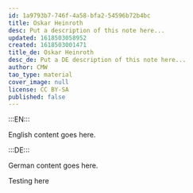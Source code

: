 ```yaml
---
id: 1a9793b7-746f-4a58-bfa2-54596b72b4bc
title: Oskar Heinroth
desc: Put a description of this note here...
updated: 1618503058952
created: 1618503001471
title_de: Oskar Heinroth
desc_de: Put a DE description of this note here...
author: CMW
tao_type: material
cover_image: null
license: CC BY-SA
published: false
---
```


:::EN:::

English content goes here.

:::DE:::

German content goes here.

Testing here
